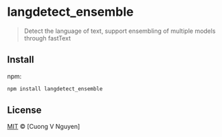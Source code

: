 <!--This file is generated by `build.js`-->

# langdetect_ensemble

> Detect the language of text, support ensembling of multiple models through fastText


## Install

npm:

```sh
npm install langdetect_ensemble

```
## License

[MIT](https://github.com/cuongnguyenx/langdetect_ensemble) © [Cuong V Nguyen]
